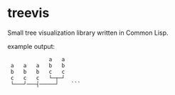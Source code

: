 # treevis
Small tree visualization library written in Common Lisp.

example output:
```
             a   a  
 a   a   a   b   b  
 b   b   b   c   c  
 c   c   c   └─┬─┘  
 └───┘───┤─────┘    ```
